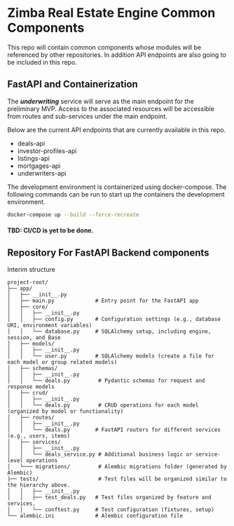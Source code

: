 # Zimba Real Estate Engine Common Components
This repo will contain common components whose modules will be referenced by other repositories. In addition API endpoints are also going to be included in this repo.

## FastAPI and Containerization
The _**underwriting**_ service will serve as the main endpoint for the\
preliminary MVP. Access to the associated resources will be accessible \
from routes and sub-services under the main endpoint.

Below are the current API endpoints that are currently available in this repo.
* deals-api
* investor-profiles-api
* listings-api
* mortgages-api
* underwriters-api

The development environment is containerized using docker-compose. The following commands can be run to start up the containers the development
environment.
```bash 
docker-compose up --build --force-recreate
```
#### TBD: CI/CD is yet to be done.

## Repository For FastAPI Backend components
Interim structure
```text
project-root/
├── app/
│   ├── __init__.py
│   ├── main.py             # Entry point for the FastAPI app
│   ├── core/
│   │   ├── __init__.py
│   │   ├── config.py       # Configuration settings (e.g., database URI, environment variables)
│   │   └── database.py     # SQLAlchemy setup, including engine, session, and Base
│   ├── models/
│   │   ├── __init__.py
│   │   └── user.py         # SQLAlchemy models (create a file for each model or group related models)
│   ├── schemas/
│   │   ├── __init__.py
│   │   └── deals.py         # Pydantic schemas for request and response models
│   ├── crud/
│   │   ├── __init__.py
│   │   └── deals.py         # CRUD operations for each model (organized by model or functionality)
│   ├── routes/
│   │   ├── __init__.py
│   │   └── deals.py        # FastAPI routers for different services (e.g., users, items)
│   ├── services/
│   │   ├── __init__.py
│   │   └── deals_service.py # Additional business logic or service-level operations
│   └─── migrations/         # Alembic migrations folder (generated by Alembic)
├── tests/                   # Test files will be organized similar to the hierarchy above.
│   │   ├── __init__.py
│   │   ├── test_deals.py   # Test files organized by feature and services. 
│   │   └── conftest.py     # Test configuration (fixtures, setup)
└── alembic.ini             # Alembic configuration file


```

